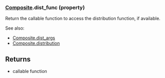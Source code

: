 ### [Composite](Composite.md).dist_func (property)




Return the callable function to access the distribution function, if
available.

See also:

* [Composite.dist_args](Composite.dist_args.md)
* [Composite.distribution](Composite.distribution.md)

Returns
-------
* callable function

